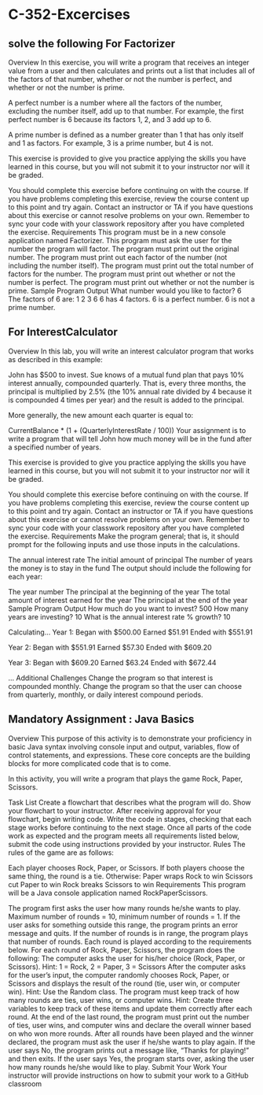 # C-352-Excercises
solve the following 
For Factorizer
------------------
Overview
In this exercise, you will write a program that receives an integer value from a user and then calculates and prints out a list that includes all of the factors of that number, whether or not the number is perfect, and whether or not the number is prime.

A perfect number is a number where all the factors of the number, excluding the number itself, add up to that number. For example, the first perfect number is 6 because its factors 1, 2, and 3 add up to 6.

A prime number is defined as a number greater than 1 that has only itself and 1 as factors. For example, 3 is a prime number, but 4 is not.

This exercise is provided to give you practice applying the skills you have learned in this course, but you will not submit it to your instructor nor will it be graded.

You should complete this exercise before continuing on with the course.
If you have problems completing this exercise, review the course content up to this point and try again.
Contact an instructor or TA if you have questions about this exercise or cannot resolve problems on your own.
Remember to sync your code with your classwork repository after you have completed the exercise.
Requirements
This program must be in a new console application named Factorizer.
This program must ask the user for the number the program will factor.
The program must print out the original number.
The program must print out each factor of the number (not including the number itself).
The program must print out the total number of factors for the number.
The program must print out whether or not the number is perfect.
The program must print out whether or not the number is prime.
Sample Program Output
What number would you like to factor? 6
The factors of 6 are:
1 2 3 6
6 has 4 factors.
6 is a perfect number. 
6 is not a prime number.


For InterestCalculator
----------------------------
Overview
In this lab, you will write an interest calculator program that works as described in this example:

John has $500 to invest. Sue knows of a mutual fund plan that pays 10% interest annually, compounded quarterly. That is, every three months, the principal is multiplied by 2.5% (the 10% annual rate divided by 4 because it is compounded 4 times per year) and the result is added to the principal.

More generally, the new amount each quarter is equal to:

CurrentBalance * (1 + (QuarterlyInterestRate / 100))
Your assignment is to write a program that will tell John how much money will be in the fund after a specified number of years.

This exercise is provided to give you practice applying the skills you have learned in this course, but you will not submit it to your instructor nor will it be graded.

You should complete this exercise before continuing on with the course.
If you have problems completing this exercise, review the course content up to this point and try again.
Contact an instructor or TA if you have questions about this exercise or cannot resolve problems on your own.
Remember to sync your code with your classwork repository after you have completed the exercise.
Requirements
Make the program general; that is, it should prompt for the following inputs and use those inputs in the calculations.

The annual interest rate
The initial amount of principal
The number of years the money is to stay in the fund
The output should include the following for each year:

The year number
The principal at the beginning of the year
The total amount of interest earned for the year
The principal at the end of the year
Sample Program Output
How much do you want to invest? 500
How many years are investing? 10
What is the annual interest rate % growth? 10

Calculating...
Year 1:
Began with $500.00
Earned $51.91
Ended with $551.91

Year 2:
Began with $551.91
Earned $57.30
Ended with $609.20

Year 3:
Began with $609.20
Earned $63.24
Ended with $672.44

...
Additional Challenges
Change the program so that interest is compounded monthly.
Change the program so that the user can choose from quarterly, monthly, or daily interest compound periods.


Mandatory Assignment : Java Basics
----------------------------------
Overview
This purpose of this activity is to demonstrate your proficiency in basic Java syntax involving console input and output, variables, flow of control statements, and expressions. These core concepts are the building blocks for more complicated code that is to come.

In this activity, you will write a program that plays the game Rock, Paper, Scissors.

Task List
Create a flowchart that describes what the program will do.
Show your flowchart to your instructor.
After receiving approval for your flowchart, begin writing code.
Write the code in stages, checking that each stage works before continuing to the next stage.
Once all parts of the code work as expected and the program meets all requirements listed below, submit the code using instructions provided by your instructor.
Rules
The rules of the game are as follows:

Each player chooses Rock, Paper, or Scissors.
If both players choose the same thing, the round is a tie.
Otherwise:
Paper wraps Rock to win
Scissors cut Paper to win
Rock breaks Scissors to win
Requirements
This program will be a Java console application named RockPaperScissors.

The program first asks the user how many rounds he/she wants to play.
Maximum number of rounds = 10, minimum number of rounds = 1.
If the user asks for something outside this range, the program prints an error message and quits.
If the number of rounds is in range, the program plays that number of rounds.
Each round is played according to the requirements below.
For each round of Rock, Paper, Scissors, the program does the following:
The computer asks the user for his/her choice (Rock, Paper, or Scissors).
Hint: 1 = Rock, 2 = Paper, 3 = Scissors
After the computer asks for the user’s input, the computer randomly chooses Rock, Paper, or Scissors and displays the result of the round (tie, user win, or computer win).
Hint: Use the Random class.
The program must keep track of how many rounds are ties, user wins, or computer wins.
Hint: Create three variables to keep track of these items and update them correctly after each round.
At the end of the last round, the program must print out the number of ties, user wins, and computer wins and declare the overall winner based on who won more rounds.
After all rounds have been played and the winner declared, the program must ask the user if he/she wants to play again.
If the user says No, the program prints out a message like, “Thanks for playing!” and then exits.
If the user says Yes, the program starts over, asking the user how many rounds he/she would like to play.
Submit Your Work
Your instructor will provide instructions on how to submit your work to a GitHub classroom
